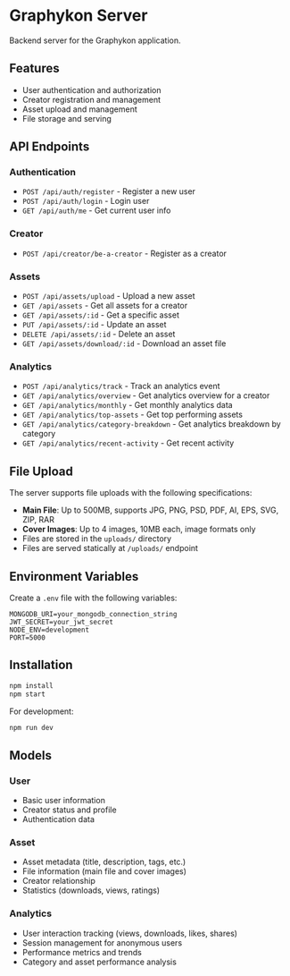 # Graphykon Server

Backend server for the Graphykon application.

## Features

- User authentication and authorization
- Creator registration and management
- Asset upload and management
- File storage and serving

## API Endpoints

### Authentication
- `POST /api/auth/register` - Register a new user
- `POST /api/auth/login` - Login user
- `GET /api/auth/me` - Get current user info

### Creator
- `POST /api/creator/be-a-creator` - Register as a creator

### Assets
- `POST /api/assets/upload` - Upload a new asset
- `GET /api/assets` - Get all assets for a creator
- `GET /api/assets/:id` - Get a specific asset
- `PUT /api/assets/:id` - Update an asset
- `DELETE /api/assets/:id` - Delete an asset
- `GET /api/assets/download/:id` - Download an asset file

### Analytics
- `POST /api/analytics/track` - Track an analytics event
- `GET /api/analytics/overview` - Get analytics overview for a creator
- `GET /api/analytics/monthly` - Get monthly analytics data
- `GET /api/analytics/top-assets` - Get top performing assets
- `GET /api/analytics/category-breakdown` - Get analytics breakdown by category
- `GET /api/analytics/recent-activity` - Get recent activity

## File Upload

The server supports file uploads with the following specifications:

- **Main File**: Up to 500MB, supports JPG, PNG, PSD, PDF, AI, EPS, SVG, ZIP, RAR
- **Cover Images**: Up to 4 images, 10MB each, image formats only
- Files are stored in the `uploads/` directory
- Files are served statically at `/uploads/` endpoint

## Environment Variables

Create a `.env` file with the following variables:

```
MONGODB_URI=your_mongodb_connection_string
JWT_SECRET=your_jwt_secret
NODE_ENV=development
PORT=5000
```

## Installation

```bash
npm install
npm start
```

For development:
```bash
npm run dev
```

## Models

### User
- Basic user information
- Creator status and profile
- Authentication data

### Asset
- Asset metadata (title, description, tags, etc.)
- File information (main file and cover images)
- Creator relationship
- Statistics (downloads, views, ratings)

### Analytics
- User interaction tracking (views, downloads, likes, shares)
- Session management for anonymous users
- Performance metrics and trends
- Category and asset performance analysis 